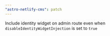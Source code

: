 ```yaml
---
"astro-netlify-cms": patch
---
```


Include identity widget on admin route even when `disableIdentityWidgetInjection` is set to `true`
